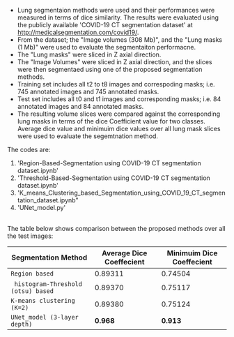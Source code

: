 * Lung segmentaion methods were used and their performances were measured in terms of dice similarity. The results were evaluated using the publicly available 'COVID-19 CT segmentation dataset' at http://medicalsegmentation.com/covid19/.
* From the dataset; the "Image volumes (308 Mb)", and the "Lung masks (1 Mb)" were used to evaluate the segmentaiton performacne.
* The "Lung masks" were sliced in Z axial direction.
* The "Image Volumes" were sliced in Z axial direction, and the slices were then segmentaed using one of the proposed segmentation methods.
* Training set includes all t2 to t8 images and correspoding masks; i.e. 745 annotated images and 745 annotated masks.
* Test set includes all t0 and t1 images and corresponding masks; i.e. 84 annotated images and 84 annotated masks.  
* The resulting volume slices were compared against the corresponding lung masks in terms of the dice Coefficient value for two classes. Average dice value and minimuim dice values over all lung mask slices were used to evaluate the segemtnation method. <br/>

The codes are:
1. 'Region-Based-Segmentation using COVID-19 CT segmentation dataset.ipynb'
2. 'Threshold-Based-Segmentation using COVID-19 CT segmentation dataset.ipynb'
3. 'K_means_Clustering_based_Segmentation_using_COVID_19_CT_segmentation_dataset.ipynb"
4.  'UNet_model.py'
<br/>
The table below shows comparison between the proposed methods over all the test images:

| **Segmentation Method**            |**Average Dice Coeffecient**|**Minimuim Dice Coeffecient**|
| -----------------------------------| ---------------------------|-----------------------------|
| `Region based`                     | 0.89311                    | 0.74504                     |
| ` histogram-Threshold (otsu) based`| 0.89370                    | 0.75117                     |
| `K-means clustering (K=2)`         | 0.89380                    | 0.75124                     |
| `UNet_model (3-layer depth)`       | **0.968**                  | **0.913**                   |

